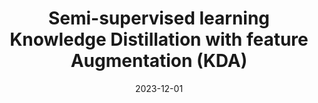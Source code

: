 ---
title: "Semi-supervised learning Knowledge Distillation with feature Augmentation (KDA)"
collection: projects
category: arxiv
permalink: /projects/kda
nolink: true
header:
    teaser: /images/kda.png
date: 2023-12-01
venue: "Big Data Computing Course Sep.2023 - Dec.2023"
description: Proposed a novel approach that integrates knowledge distillation with a top-k strategy to enhance classification of semi-supervised learning
tags: ["semi-supervised learning", "knowledge distillation"]
selected: "true"
buttons:
    - type: paper
      url: https://www.dbpia.co.kr/pdf/pdfView.do?nodeId=NODE12042065&width=2048
---
